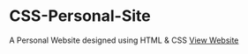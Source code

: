 # CSS-Personal-Site
A Personal Website designed using HTML &amp; CSS
<a href="https://prathikshetty9b.github.io/CSS-Personal-Site/"> View Website </a>
